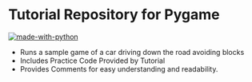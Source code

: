 # Tutorial Repository for Pygame
[![made-with-python](https://img.shields.io/badge/Made%20with-Python-1f425f.svg)](https://www.python.org/)

- Runs a sample game of a car driving down the road avoiding blocks
- Includes Practice Code Provided by Tutorial
- Provides Comments for easy understanding and readability. 
